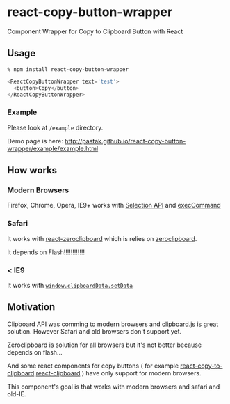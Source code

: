 # react-copy-button-wrapper

Component Wrapper for Copy to Clipboard Button with React

## Usage

`% npm install react-copy-button-wrapper`

```javascript
<ReactCopyButtonWrapper text='test'>
  <button>Copy</button>
</ReactCopyButtonWrapper>
```

### Example

Please look at `/example` directory.

Demo page is here: http://pastak.github.io/react-copy-button-wrapper/example/example.html

## How works

### Modern Browsers

Firefox, Chrome, Opera, IE9+ works with [Selection API](https://developer.mozilla.org/en-US/docs/Web/API/Selection) and [execCommand](https://developer.mozilla.org/en-US/docs/Web/API/Document/execCommand)

### Safari

It works with [react-zeroclipboard](https://github.com/brigand/react-zeroclipboard) which is relies on [zeroclipboard](https://github.com/zeroclipboard/zeroclipboard).

It depends on Flash!!!!!!!!!!!!

### < IE9

It works with [`window.clipboardData.setData`](https://msdn.microsoft.com/en-us/library/ms535220(v=vs.85).aspx)

## Motivation

Clipboard API was comming to modern browsers and [clipboard.js](http://zenorocha.github.io/clipboard.js/) is great solution. However Safari and old browsers don't support yet.

Zeroclipboard is solution for all browsers but it's not better because depends on flash...

And some react components for copy buttons ( for example [react-copy-to-clipboard](https://github.com/nkbt/react-copy-to-clipboard) [react-clipboard](https://github.com/nihey/react-clipboard) ) have only support for modern browsers.

This component's goal is that works with modern browsers and safari and old-IE.
